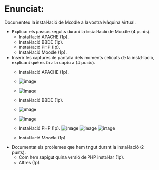 # Enunciat:

Documenteu la instal·lació de Moodle a la vostra Màquina Virtual.

- Explicar els passos seguits durant la instal·lació de Moodle (4 punts).
  -   Instal·lació APACHE (1p).
  -   Instal·lació BBDD (1p).
  -   Instal·lació PHP (1p).
  -   Instal·lació Moodle (1p).
- Inserir les captures de pantalla dels moments delicats de la instal·lació, explicant què es fa a la captura (4 punts).
  -   Instal·lació APACHE (1p).
  -   ![image](https://user-images.githubusercontent.com/114423260/207095733-61712ede-b869-409d-8897-b70a43464758.png)
  -   ![image](https://user-images.githubusercontent.com/114423260/204332272-526246f0-42f4-4ef6-ac4a-6e6362d8f90a.png)

  -   Instal·lació BBDD (1p).
  -  ![image](https://user-images.githubusercontent.com/114423260/207097221-2688ac96-51f2-4c73-a5de-5e48d5071da8.png)
  -  ![image](https://user-images.githubusercontent.com/114423260/207098244-b8cace71-3b2b-4587-b89e-eaaf44184561.png)


  -   Instal·lació PHP (1p).
      ![image](https://user-images.githubusercontent.com/114423260/207113916-b181db25-f0b9-4639-ba1c-b79091d3be0d.png)
      ![image](https://user-images.githubusercontent.com/114423260/207114260-c37fb6cd-0979-4a33-be3d-e711cfe94488.png)
      ![image](https://user-images.githubusercontent.com/114423260/207114339-18b3d507-58f1-4d57-a7f7-a0c796b4934b.png)


  -   Instal·lació Moodle (1p).
- Documentar els problemes que hem tingut durant la instal·lació (2 punts).
  -   Com hem sapigut quina versió de PHP instal·lar (1p).
  -   Altres (1p).
